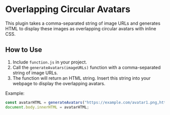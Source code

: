 # Overlapping Circular Avatars

This plugin takes a comma-separated string of image URLs and generates HTML to display these images as overlapping circular avatars with inline CSS.

## How to Use

1. Include `function.js` in your project.
2. Call the `generateAvatars(imageURLs)` function with a comma-separated string of image URLs.
3. The function will return an HTML string. Insert this string into your webpage to display the overlapping avatars.

Example:

```javascript
const avatarHTML = generateAvatars("https://example.com/avatar1.png,https://example.com/avatar2.png,https://example.com/avatar3.png");
document.body.innerHTML = avatarHTML;

